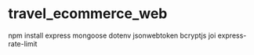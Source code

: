 # travel_ecommerce_web

npm install express mongoose dotenv jsonwebtoken bcryptjs joi express-rate-limit

